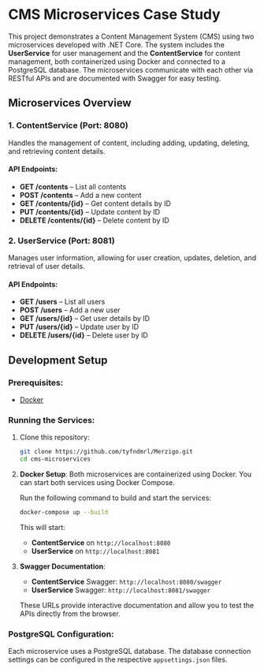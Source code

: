 # CMS Microservices Case Study

This project demonstrates a Content Management System (CMS) using two microservices developed with .NET Core. The system includes the **UserService** for user management and the **ContentService** for content management, both containerized using Docker and connected to a PostgreSQL database. The microservices communicate with each other via RESTful APIs and are documented with Swagger for easy testing.

## Microservices Overview

### 1. **ContentService** (Port: 8080)
Handles the management of content, including adding, updating, deleting, and retrieving content details.

#### API Endpoints:
- **GET /contents** – List all contents
- **POST /contents** – Add a new content
- **GET /contents/{id}** – Get content details by ID
- **PUT /contents/{id}** – Update content by ID
- **DELETE /contents/{id}** – Delete content by ID

### 2. **UserService** (Port: 8081)
Manages user information, allowing for user creation, updates, deletion, and retrieval of user details.

#### API Endpoints:
- **GET /users** – List all users
- **POST /users** – Add a new user
- **GET /users/{id}** – Get user details by ID
- **PUT /users/{id}** – Update user by ID
- **DELETE /users/{id}** – Delete user by ID

## Development Setup

### Prerequisites:
- [Docker](https://www.docker.com/products/docker-desktop)

### Running the Services:
1. Clone this repository:
   ```bash
   git clone https://github.com/tyfndmrl/Merzigo.git
   cd cms-microservices
   ```

2. **Docker Setup**:
   Both microservices are containerized using Docker. You can start both services using Docker Compose.

   Run the following command to build and start the services:
   ```bash
   docker-compose up --build
   ```

   This will start:
   - **ContentService** on `http://localhost:8080`
   - **UserService** on `http://localhost:8081`

3. **Swagger Documentation**:
   - **ContentService** Swagger: `http://localhost:8080/swagger`
   - **UserService** Swagger: `http://localhost:8081/swagger`

   These URLs provide interactive documentation and allow you to test the APIs directly from the browser.

### PostgreSQL Configuration:
Each microservice uses a PostgreSQL database. The database connection settings can be configured in the respective `appsettings.json` files.
